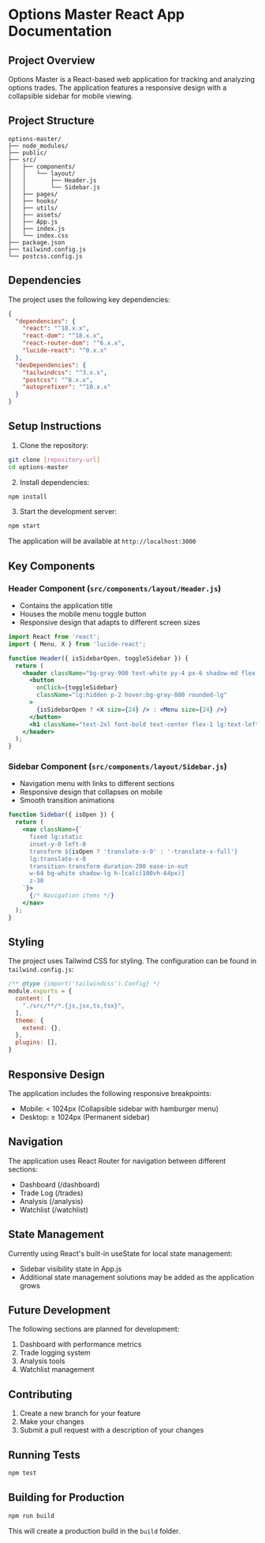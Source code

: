 # Options Master React App Documentation

## Project Overview
Options Master is a React-based web application for tracking and analyzing options trades. The application features a responsive design with a collapsible sidebar for mobile viewing.

## Project Structure
```
options-master/
├── node_modules/
├── public/
├── src/
│   ├── components/
│   │   └── layout/
│   │       ├── Header.js
│   │       └── Sidebar.js
│   ├── pages/
│   ├── hooks/
│   ├── utils/
│   ├── assets/
│   ├── App.js
│   ├── index.js
│   └── index.css
├── package.json
├── tailwind.config.js
└── postcss.config.js
```

## Dependencies
The project uses the following key dependencies:

```json
{
  "dependencies": {
    "react": "^18.x.x",
    "react-dom": "^18.x.x",
    "react-router-dom": "^6.x.x",
    "lucide-react": "^0.x.x"
  },
  "devDependencies": {
    "tailwindcss": "^3.x.x",
    "postcss": "^8.x.x",
    "autoprefixer": "^10.x.x"
  }
}
```

## Setup Instructions

1. Clone the repository:
```bash
git clone [repository-url]
cd options-master
```

2. Install dependencies:
```bash
npm install
```

3. Start the development server:
```bash
npm start
```

The application will be available at `http://localhost:3000`

## Key Components

### Header Component (`src/components/layout/Header.js`)
- Contains the application title
- Houses the mobile menu toggle button
- Responsive design that adapts to different screen sizes

```jsx
import React from 'react';
import { Menu, X } from 'lucide-react';

function Header({ isSidebarOpen, toggleSidebar }) {
  return (
    <header className="bg-gray-900 text-white py-4 px-6 shadow-md flex items-center justify-between">
      <button 
        onClick={toggleSidebar}
        className="lg:hidden p-2 hover:bg-gray-800 rounded-lg"
      >
        {isSidebarOpen ? <X size={24} /> : <Menu size={24} />}
      </button>
      <h1 className="text-2xl font-bold text-center flex-1 lg:text-left">Options Master</h1>
    </header>
  );
}
```

### Sidebar Component (`src/components/layout/Sidebar.js`)
- Navigation menu with links to different sections
- Responsive design that collapses on mobile
- Smooth transition animations

```jsx
function Sidebar({ isOpen }) {
  return (
    <nav className={`
      fixed lg:static
      inset-y-0 left-0
      transform ${isOpen ? 'translate-x-0' : '-translate-x-full'}
      lg:translate-x-0
      transition-transform duration-200 ease-in-out
      w-64 bg-white shadow-lg h-[calc(100vh-64px)]
      z-30
    `}>
      {/* Navigation items */}
    </nav>
  );
}
```

## Styling
The project uses Tailwind CSS for styling. The configuration can be found in `tailwind.config.js`:

```javascript
/** @type {import('tailwindcss').Config} */
module.exports = {
  content: [
    "./src/**/*.{js,jsx,ts,tsx}",
  ],
  theme: {
    extend: {},
  },
  plugins: [],
}
```

## Responsive Design
The application includes the following responsive breakpoints:
- Mobile: < 1024px (Collapsible sidebar with hamburger menu)
- Desktop: ≥ 1024px (Permanent sidebar)

## Navigation
The application uses React Router for navigation between different sections:
- Dashboard (/dashboard)
- Trade Log (/trades)
- Analysis (/analysis)
- Watchlist (/watchlist)

## State Management
Currently using React's built-in useState for local state management:
- Sidebar visibility state in App.js
- Additional state management solutions may be added as the application grows

## Future Development
The following sections are planned for development:
1. Dashboard with performance metrics
2. Trade logging system
3. Analysis tools
4. Watchlist management

## Contributing
1. Create a new branch for your feature
2. Make your changes
3. Submit a pull request with a description of your changes

## Running Tests
```bash
npm test
```

## Building for Production
```bash
npm run build
```
This will create a production build in the `build` folder.